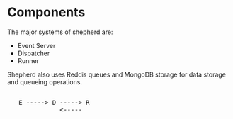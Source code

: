 Components
==========

The major systems of shepherd are:
- Event Server
- Dispatcher
- Runner

Shepherd also uses Reddis queues and MongoDB storage for data storage
and queueing operations.

<pre>   
   E -----> D -----> R
              <-----
</pre>

